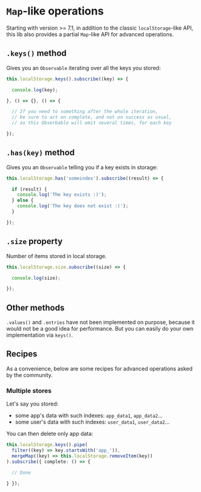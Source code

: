 # `Map`-like operations

Starting with version >= 7.1, in addition to the classic `localStorage`-like API,
this lib also provides a partial `Map`-like API for advanced operations.

## `.keys()` method

Gives you an `Observable` iterating over all the keys you stored:

```typescript
this.localStorage.keys().subscribe((key) => {

  console.log(key);

}, () => {}, () => {

  // If you need to something after the whole iteration,
  // be sure to act on complete, and not on success as usual,
  // as this Obserbable will emit several times, for each key

});
```

## `.has(key)` method

Gives you an `Observable` telling you if a key exists in storage:

```typescript
this.localStorage.has('someindex').subscribe((result) => {

  if (result) {
    console.log('The key exists :)');
  } else {
    console.log('The key does not exist :(');
  }

});
```

## `.size` property

Number of items stored in local storage.

```typescript
this.localStorage.size.subscribe((size) => {

  console.log(size);

});
```

## Other methods

`.values()` and `.entries` have not been implemented on purpose, because it would not be a good idea for performance.
But you can easily do your own implementation via `keys()`. 

## Recipes

As a convenience, below are some recipes for advanced operations asked by the community.

### Multiple stores

Let's say you stored:
- some app's data with such indexes: `app_data1`, `app_data2`...
- some user's data with such indexes: `user_data1`, `user_data2`...

You can then delete only app data:

```typescript
this.localStorage.keys().pipe(
  filter((key) => key.startsWith('app_')),
  mergeMap((key) => this.localStorage.removeItem(key))
).subscribe({ complete: () => {

  // Done

} });
```
